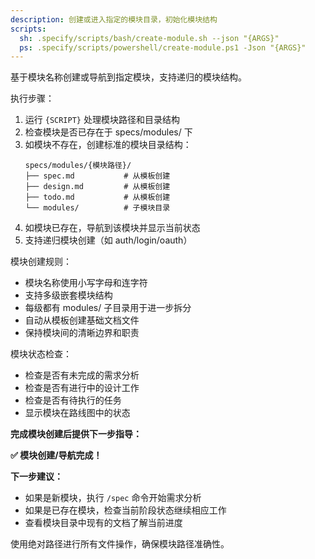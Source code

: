```yaml
---
description: 创建或进入指定的模块目录，初始化模块结构
scripts:
  sh: .specify/scripts/bash/create-module.sh --json "{ARGS}"
  ps: .specify/scripts/powershell/create-module.ps1 -Json "{ARGS}"
---
```


基于模块名称创建或导航到指定模块，支持递归的模块结构。

执行步骤：

1. 运行 `{SCRIPT}` 处理模块路径和目录结构
2. 检查模块是否已存在于 specs/modules/ 下
3. 如模块不存在，创建标准的模块目录结构：
   ```
   specs/modules/{模块路径}/
   ├── spec.md           # 从模板创建
   ├── design.md         # 从模板创建  
   ├── todo.md           # 从模板创建
   └── modules/          # 子模块目录
   ```
4. 如模块已存在，导航到该模块并显示当前状态
5. 支持递归模块创建（如 auth/login/oauth）

模块创建规则：
- 模块名称使用小写字母和连字符
- 支持多级嵌套模块结构
- 每级都有 modules/ 子目录用于进一步拆分
- 自动从模板创建基础文档文件
- 保持模块间的清晰边界和职责

模块状态检查：
- 检查是否有未完成的需求分析
- 检查是否有进行中的设计工作
- 检查是否有待执行的任务
- 显示模块在路线图中的状态

**完成模块创建后提供下一步指导：**

**✅ 模块创建/导航完成！**

**下一步建议：**
- 如果是新模块，执行 `/spec` 命令开始需求分析
- 如果是已存在模块，检查当前阶段状态继续相应工作
- 查看模块目录中现有的文档了解当前进度

使用绝对路径进行所有文件操作，确保模块路径准确性。